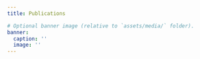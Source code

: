 ```yaml
---
title: Publications

# Optional banner image (relative to `assets/media/` folder).
banner:
  caption: ''
  image: ''
---
```


<script src="https://bibbase.org/show?bib=https%3A%2F%2Fbibbase.org%2Fnetwork%2Ffiles%2Fr2Pvn6jcg63gpfeZq&noBootstrap=1&jsonp=1"></script>
